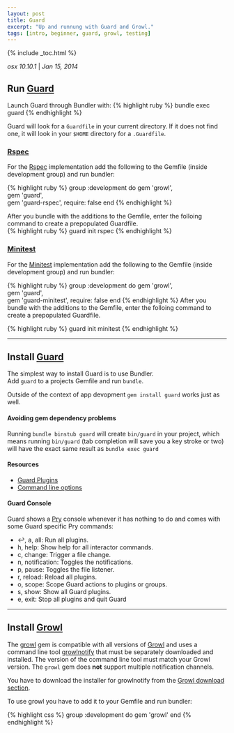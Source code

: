 ```yaml
---
layout: post
title: Guard 
excerpt: "Up and runnung with Guard and Growl."
tags: [intro, beginner, guard, growl, testing]
---
```


{% include _toc.html %}

_osx 10.10.1_ | _Jan 15, 2014_

## Run [Guard][Guard]

Launch Guard through Bundler with:
{% highlight ruby %}
bundle exec guard
{% endhighlight %}

Guard will look for a `Guardfile` in your current directory. If it does not find one, it will look in your `$HOME` directory for a `.Guardfile`.  

### [Rspec][guard-rspec]
For the [Rspec][guard-rspec] implementation add the following to the Gemfile (inside development group) and run bundler:  

{% highlight ruby %}
group :development do
    gem 'growl',                     
    gem 'guard',                     
    gem 'guard-rspec', require: false
end
{% endhighlight %}

After you bundle with the additions to the Gemfile, enter the folloing command to create a prepopulated Guardfile.  
{% highlight ruby %}
guard init rspec
{% endhighlight %}

### [Minitest][guard-minitest]
For the [Minitest][guard-minitest] implementation add the following to the Gemfile (inside development group) and run bundler:  

{% highlight ruby %}
group :development do
    gem 'growl',                        
    gem 'guard',                        
    gem 'guard-minitest', require: false
end
{% endhighlight %}
After you bundle with the additions to the Gemfile, enter the folloing command to create a prepopulated Guardfile.  

{% highlight ruby %}
guard init minitest
{% endhighlight %}
***



## Install [Guard][Guard]
The simplest way to install Guard is to use Bundler.  
Add `guard` to a projects Gemfile and run `bundle`.  

Outside of the context of app devopment `gem install guard` works just as well.

#### Avoiding gem dependency problems
Running `bundle binstub guard` will create `bin/guard` in your project, which means running `bin/guard` (tab completion will save you a key stroke or two) will have the exact same result as `bundle exec guard`  

#### Resources
- [Guard Plugins]
- [Command line options]

#### Guard Console
Guard shows a [Pry][pry] console whenever it has nothing to do and comes with some Guard specific Pry commands:

- ↩, a, all: Run all plugins.
- h, help: Show help for all interactor commands.
- c, change: Trigger a file change.
- n, notification: Toggles the notifications.
- p, pause: Toggles the file listener.
- r, reload: Reload all plugins.
- o, scope: Scope Guard actions to plugins or groups.
- s, show: Show all Guard plugins.
- e, exit: Stop all plugins and quit Guard  

***

## Install [Growl][Growl]
The [growl][growl_gem] gem is compatible with all versions of [Growl][Growl] and uses a command line tool [growlnotify][Growl] that must be separately downloaded and installed. The version of the command line tool must match your Growl version. The `growl` gem does **not** support multiple notification channels.

You have to download the installer for growlnotify from the [Growl download section][Growl].

To use growl you have to add it to your Gemfile and run bundler:

{% highlight css %}
group :development do
  gem 'growl'
end
{% endhighlight %}




[Guard]: https://github.com/guard/guard
[guard-rspec]: https://github.com/guard/guard-rspec
[guard-minitest]: https://github.com/guard/guard-minitest
[Growl]: http://growl.info/downloads
[growl_gem]: https://rubygems.org/gems/growl
[Bundler]: http://bundler.io/
[Guard Plugins]: https://rubygems.org/search?utf8=%E2%9C%93&query=guard-
[Command line options]: https://github.com/guard/guard/wiki/Command-line-options-for-Guard
[pry]: http://pryrepl.org/
